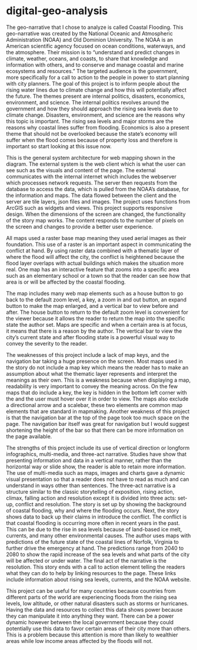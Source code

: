 # digital-geo-analysis

The geo-narrative that I chose to analyze is called Coastal Flooding. This geo-narrative was created by the National Oceanic and Atmospheric Administration (NOAA) and Old Dominion University. The NOAA is an American scientific agency focused on ocean conditions, waterways, and the atmosphere. Their mission is to “understand and predict changes in climate, weather, oceans, and coasts, to share that knowledge and information with others, and to conserve and manage coastal and marine ecosystems and resources.” The targeted audience is the government, more specifically for a call to action to the people in power to start planning with city planners. The goal of this project is to inform people about the rising water lines due to climate change and how this will potentially affect the future.
The themes present are internal politics, disasters, economics, environment, and science. The internal politics revolves around the government and how they should approach the rising sea levels due to climate change. Disasters, environment, and science are the reasons why this topic is important. The rising sea levels and major storms are the reasons why coastal lines suffer from flooding. Economics is also a present theme that should not be overlooked because the state’s economy will suffer when the flood comes because of property loss and therefore is important so start looking at this issue now.

This is the general system architecture for web mapping shown in the diagram. The external system is the web client which is what the user can see such as the visuals and content of the page. The external communicates with the internal internet which includes the webserver which processes network requests. The server then requests from the database to access the data, which is pulled from the NOAA’s database, for the information and maps. The data flowed between the client and the server are tile layers, json files and images. The project uses functions from ArcGIS such as widgets and views.
This project supports responsive design. When the dimensions of the screen are changed, the functionality of the story map works. The content responds to the number of pixels on the screen and changes to provide a better user experience.

All maps used a raster base map meaning they used aerial images as their foundation. This use of a raster is an important aspect in communicating the conflict at hand. By using raster data combined with a thematic layer of where the flood will affect the city, the conflict is heightened because the flood layer overlaps with actual buildings which makes the situation more real. One map has an interactive feature that zooms into a specific area such as an elementary school or a town so that the reader can see how that area is or will be affected by the coastal flooding.

The map includes many web map elements such as a house button to go back to the default zoom level, a key, a zoom in and out button, an expand button to make the map enlarged, and a vertical bar to view before and after. The house button to return to the default zoom level is convenient for the viewer because it allows the reader to return the map into the specific state the author set. Maps are specific and when a certain area is at focus, it means that there is a reason by the author. The vertical bar to view the city’s current state and after flooding state is a powerful visual way to convey the severity to the reader.

The weaknesses of this project include a lack of map keys, and the navigation bar taking a huge presence on the screen. Most maps used in the story do not include a map key which means the reader has to make an assumption about what the thematic layer represents and interpret the meanings as their own. This is a weakness because when displaying a map, readability is very important to convey the meaning across. On the few maps that do include a key, the key is hidden in the bottom left corner with the and the user must hover over it in order to view. The maps also exclude a directional arrow and a scalebar, these two elements are common map elements that are standard in mapmaking. Another weakness of this project is that the navigation bar at the top of the page took too much space on the page. The navigation bar itself was great for navigation but I would suggest shortening the height of the bar so that there can be more information on the page available.

The strengths of this project include its use of vertical direction or longform infographics, multi-media, and three-act narrative. Studies have show that presenting information and data in a vertical manner, rather than the horizontal way or slide show, the reader is able to retain more information. The use of multi-media such as maps, images and charts gave a dynamic visual presentation so that a reader does not have to read as much and can understand in ways other than sentences. The three-act narrative is a structure similar to the classic storytelling of exposition, rising action, climax, falling action and resolution except it is divided into three acts: set-up, conflict and resolution. The story is set up by showing the background of coastal flooding, why and where the flooding occurs. Next, the story shows data to back up their claims in introduce the conflict. The conflict is that coastal flooding is occurring more often in recent years in the past. This can be due to the rise in sea levels because of land-based ice melt, currents, and many other environmental causes. The author uses maps with predictions of the future state of the coastal lines of Norfolk, Virginia to further drive the emergency at hand. The predictions range from 2040 to 2080 to show the rapid increase of the sea levels and what parts of the city will be affected or under water. The final act of the narrative is the resolution. This story ends with a call to action element telling the readers what they can do to help by linking resources to the page. These links include information about rising sea levels, currents, and the NOAA website.

This project can be useful for many countries because countries from different parts of the world are experiencing floods from the rising sea levels, low altitude, or other natural disasters such as storms or hurricanes. Having the data and resources to collect this data shows power because they can manipulate it into anything they want. There can be a power dynamic however between the local government because they could potentially use this data to favor certain areas of their city more than others. This is a problem because this attention is more than likely to wealthier areas while low income areas affected by the floods will not.
